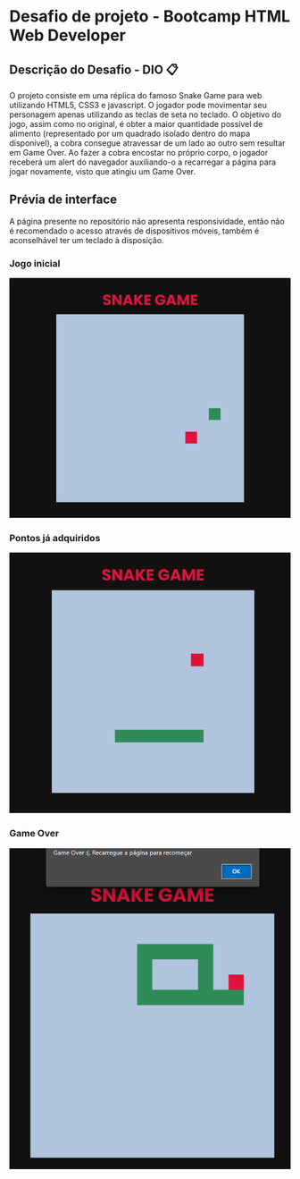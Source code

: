 # Desafio de projeto - Bootcamp HTML Web Developer 

## Descrição do Desafio - DIO 📋
O projeto consiste em uma réplica do famoso Snake Game para web utilizando HTML5, CSS3 e javascript. O jogador pode movimentar seu personagem apenas utilizando as teclas de seta no teclado.
O objetivo do jogo, assim como no original, é obter a maior quantidade possível de alimento (representado por um quadrado isolado dentro do mapa disponível), a cobra consegue atravessar de um lado ao outro sem resultar em Game Over. 
Ao fazer a cobra encostar no próprio corpo, o jogador receberá um alert do navegador auxiliando-o a recarregar a página para jogar novamente, visto que atingiu um Game Over.

## Prévia de interface
A página presente no repositório não apresenta responsividade, então não é recomendado o acesso através de dispositivos móveis, também é aconselhável ter um teclado à disposição.

### Jogo inicial 
![Visualização da página em resolução desktop](https://github.com/thenamesgiu/SnakeGameJS/blob/main/previews/nopoints-prev.PNG)

### Pontos já adquiridos
![Visualização da página em resolução desktop](https://github.com/thenamesgiu/SnakeGameJS/blob/main/previews/somepointsnow-prev.PNG)

### Game Over 
![Visualização da página em resolução desktop](https://github.com/thenamesgiu/SnakeGameJS/blob/main/previews/youlost-prev.PNG)
